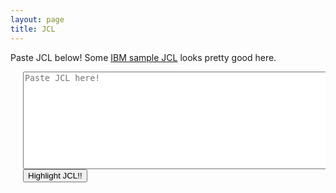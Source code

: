 ```yaml
---
layout: page
title: JCL
---
```

Paste JCL below! Some <a href="https://www.ibm.com/docs/en/zos/2.4.0?topic=apis-examples-jcl" target="_blank">IBM sample JCL</a> looks pretty good here.

<html>
<body>
<div style='width: 100%; overflow: hidden;'>
<div style="width: 480px; float: left; margin-left: 20px;">
<textarea id='intext' rows=10 cols=80 placeholder='Paste JCL here!'></textarea><br>
<button id='submitbtn'>Highlight JCL!!</button>
</div>
<div style="width: 652px; float: left; margin-left: 40px">
<pre><code id='highlightedCode' class="language-jcl">
</code></pre>
</div>
</div>

</body>
</html>
<script src="https://cdnjs.cloudflare.com/ajax/libs/highlight.js/11.2.0/highlight.min.js"></script>
<script type="text/javascript" src="./jcl.min.js"></script>
<script type="text/javascript" src="./gen.js"></script>
<script type="text/javascript">
  hljs.highlightAll();
</script>
